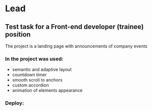 # Lead
## Test task for a Front-end developer (trainee) position
The project is a landing page with announcements of company events
### In the project was used:
- semantic and adaptive layout
- countdown timer
- smooth scroll to anchors
- custom accordion
- animation of elements appearance
### Deploy: 
